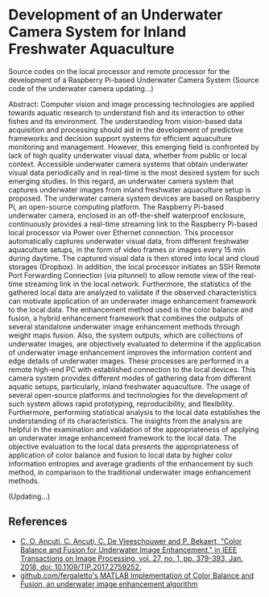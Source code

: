 # Development of an Underwater Camera System for Inland Freshwater Aquaculture
Source codes on the local processor and remote processor for the development of a Raspberry Pi-based Underwater Camera System
(Source code of the underwater camera updating...)

Abstract:
Computer vision and image processing technologies are applied towards aquatic research to understand fish and its interaction to other fishes and its environment. The understanding from vision-based data acquisition and processing should aid in the development of predictive frameworks and decision support systems for efficient aquaculture monitoring and management. However, this emerging field is confronted by lack of high quality underwater visual data, whether from public or local context. Accessible underwater camera systems that obtain underwater visual data periodically and in real-time is the most desired system for such emerging studies. In this regard, an underwater camera system that captures underwater images from inland freshwater aquaculture setup is proposed. The underwater camera system devices are based on Raspberry Pi, an open-source computing platform. The Raspberry Pi-based underwater camera, enclosed in an off-the-shelf waterproof enclosure, continuously provides a real-time streaming link to the Raspberry Pi-based local processor via Power over Ethernet connection. This processor automatically captures underwater visual data, from different freshwater aquaculture setups, in the form of video frames or images every 15 min during daytime. The captured visual data is then stored into local and cloud storages (Dropbox). In addition, the local processor initiates an SSH Remote Port Forwarding Connection (via pitunnel) to allow remote view of the real-time streaming link in the local network. Furthermore, the statistics of the gathered local data are analyzed to validate if the observed characteristics can motivate application of an underwater image enhancement framework to the local data. The enhancement method used is the color balance and fusion, a hybrid enhancement framework that combines the outputs of several standalone underwater image enhancement methods through weight maps fusion. Also, the system outputs, which are collections of underwater images, are objectively evaluated to determine if the application of underwater image enhancement improves the information content and edge details of underwater images. These processes are performed in a remote high-end PC with established connection to the local devices. This camera system provides different modes of gathering data from different aquatic setups, particularly, inland freshwater aquaculture. The usage of several open-source platforms and technologies for the development of such system allows rapid prototyping, reproducibility, and flexibility. Furthermore, performing statistical analysis to the local data establishes the understanding of its characteristics. The insights from the analysis are helpful in the examination and validation of the appropriateness of applying an underwater image enhancement framework to the local data. The objective evaluation to the local data presents the appropriateness of application of color balance and fusion to local data by higher color information entropies and average gradients of the enhancement by such method, in comparison to the traditional underwater image enhancement methods.

(Updating...)
## References
 * [C. O. Ancuti, C. Ancuti, C. De Vleeschouwer and P. Bekaert, "Color Balance and Fusion for Underwater Image Enhancement," in IEEE Transactions on Image Processing, vol. 27, no. 1, pp. 379-393, Jan. 2018, doi: 10.1109/TIP.2017.2759252.](https://doi.org/10.1109/TIP.2017.2759252)
 * [github.com/fergaletto's MATLAB Implementation of Color Balance and Fusion, an underwater image enhancement algorithm](https://github.com/fergaletto/Color-Balance-and-fusion-for-underwater-image-enhancement.-.)
